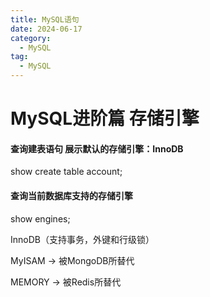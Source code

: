 ```yaml
---
title: MySQL语句
date: 2024-06-17
category:
  - MySQL
tag:
  - MySQL
---
```


# MySQL进阶篇 存储引擎



#### 查询建表语句 展示默认的存储引擎：InnoDB

show create table account;



#### 查询当前数据库支持的存储引擎

show engines;  

InnoDB（支持事务，外键和行级锁）



MyISAM -> 被MongoDB所替代

MEMORY -> 被Redis所替代